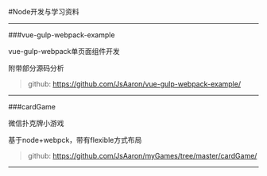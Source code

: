 
#Node开发与学习资料

****

###vue-gulp-webpack-example

vue-gulp-webpack单页面组件开发<p />
附带部分源码分析

>github: <https://github.com/JsAaron/vue-gulp-webpack-example/>

****


###cardGame

微信扑克牌小游戏<p />
基于node+webpck，带有flexible方式布局

>github: <https://github.com/JsAaron/myGames/tree/master/cardGame/>

****
